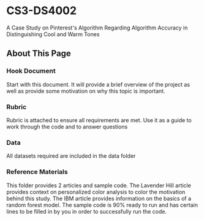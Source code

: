 # CS3-DS4002
A Case Study on Pinterest's Algorithm Regarding Algorithm Accuracy in Distinguishing Cool and Warm Tones

## About This Page
### Hook Document
Start with this document. It will provide a brief overview of the project as well as provide some motivation on why this topic is important. 
### Rubric
Rubric is attached to ensure all requirements are met. Use it as a guide to work through the code and to answer questions
### Data
All datasets required are included in the data folder
### Reference Materials
This folder provides 2 articles and sample code. The Lavender Hill article provides context on personalized color analysis to color the motivation behind this study. The IBM article provides information on the basics of a random forest model. The sample code is 90% ready to run and has certain lines to be filled in by you in order to successfully run the code.

